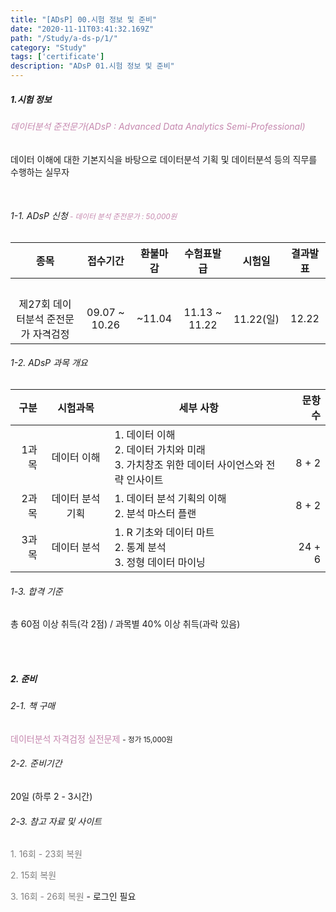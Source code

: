 ```yaml
---
title: "[ADsP] 00.시험 정보 및 준비"
date: "2020-11-11T03:41:32.169Z"
path: "/Study/a-ds-p/1/"
category: "Study"
tags: ['certificate']
description: "ADsP 01.시험 정보 및 준비"
---
```


##### 1.시험 정보

###### <span  style="color:#C587AE;">데이터분석 준전문가(ADsP : Advanced Data Analytics Semi-Professional)</span>

데이터 이해에 대한 기본지식을 바탕으로 데이터분석 기획 및 데이터분석 등의 직무를 수행하는 실무자

<br />

###### 1-1. <a href="https://www.dataq.or.kr/www/sub/a_06.do" style="text-decoration:none;">ADsP 신청</a><small style="color:#C587AE;"> - 데이터 분석 준전문가 : 50,000원</small>

|                종목                 |   접수기간    | 환불마감 |  수험표발급   |  시험일   | 결과발표 |
| :---------------------------------: | :-----------: | :------: | :-----------: | :-------: | :------: |
|               <br />                |               |          |               |           |          |
| 제27회 데이터분석 준전문가 자격검정 | 09.07 ~ 10.26 |  ~11.04  | 11.13 ~ 11.22 | 11.22(일) |  12.22   |



###### 1-2. ADsP 과목 개요

|  구분 |     시험과목     | 세부 사항                                                    |       문항수 |
| ----: | :--------------: | ------------------------------------------------------------ | -----------: |
| 1과목 |   데이터 이해    | 1. 데이터 이해<br />2. 데이터 가치와 미래<br />3. 가치창조 위한 데이터 사이언스와 전략 인사이트 |  <br />8 + 2 |
| 2과목 | 데이터 분석 기획 | 1. 데이터 분석 기획의 이해<br />2. 분석 마스터 플랜          |        8 + 2 |
| 3과목 |   데이터 분석    | 1. R 기초와 데이터 마트<br />2. 통계 분석<br />3. 정형 데이터 마이닝 | <br />24 + 6 |



###### 1-3. 합격 기준

총 60점 이상 취득(각 2점) / 과목별 40% 이상 취득(과락 있음)



<br />

<br />

##### 2. 준비

###### 2-1. 책 구매

 <a href="https://book.naver.com/bookdb/book_detail.nhn?bid=11664050" style="color:#C587AE;text-decoration:none;">데이터분석 자격검정 실전문제</a> <small>- 정가 15,000원</small>

###### 2-2. 준비기간

20일 (하루 2 - 3시간)

###### 2-3. 참고 자료 및 사이트

<a href="https://kuklife.tistory.com/category/%EA%B3%BC%EC%99%B8%20-%20ADsP/%EB%B3%B5%EC%9B%90%20%EB%AC%B8%EC%A0%9C" style="color:gray;text-decoration:none;">1. 16회 - 23회 복원</a> 

<a href="https://m.blog.naver.com/lenacaruso/221149688600" style="color:gray;text-decoration:none;">2. 15회 복원</a> 

<a href="http://www.dataedu.kr/%EA%B8%B0%EC%B6%9C%EB%AC%B8%EC%A0%9C%EB%B3%B5%EC%9B%90/" style="color:gray;text-decoration:none;">3. 16회 - 26회 복원</a> - 로그인 필요

<br />